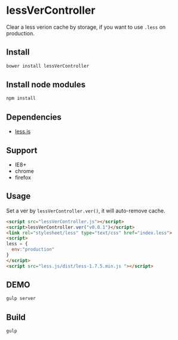 lessVerController
===================================

Clear a less verion cache by storage, if you want to use `.less` on production.

## Install

```bash
bower install lessVerController
```

## Install node modules

```bash
npm install
```

## Dependencies

* [less.js](http://lesscss.org/)

## Support

* IE8+
* chrome
* firefox

## Usage

Set a ver by `lessVerController.ver()`, it will auto-remove cache.

```html
<script src="lessVerController.js"></script>
<script>lessVerController.ver("v0.0.1")</script> 
<link rel="stylesheet/less" type="text/css" href="index.less">
<script>                                
less = {                                
  env:"production"                      
}                                       
</script>                               
<script src="less.js/dist/less-1.7.5.min.js "></script>
```

## DEMO

```bash
gulp server
```

## Build

```bash
gulp
```

